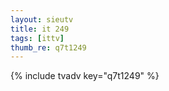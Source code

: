```yaml
--- 
layout: sieutv
title: it 249
tags: [ittv]
thumb_re: q7t1249
---
```

{% include tvadv key="q7t1249" %} 
